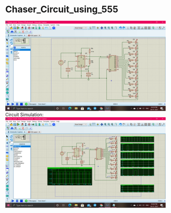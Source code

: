 # Chaser_Circuit_using_555
<img src="Chaser_circuit_schematic.png"><br>Circuit Simulation:<br>
<img src="Schematic_with_voltage_plots.png">
